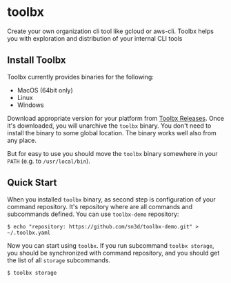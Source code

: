 # toolbx
Create your own organization cli tool like gcloud or aws-cli. Toolbx helps you with exploration and distribution of your internal CLI tools

## Install Toolbx

Toolbx currently provides binaries for the following:

- MacOS (64bit only)
- Linux 
- Windows

Download appropriate version for your platform from [Toolbx Releases](https://github.com/sn3d/toolbx/releases). 
Once it's downloaded, you will unarchive the `toolbx` binary. You don't need 
to install the binary to some global location. The binary works well also from 
any place.

But for easy to use you should move the `toolbx` binary somewhere in your `PATH` 
(e.g. to `/usr/local/bin`).

## Quick Start

When you installed `toolbx` binary, as second step is configuration of your 
command repository. It's repository where are all commands and subcommands 
defined. You can use `toolbx-demo` repository:

```
$ echo "repository: https://github.com/sn3d/toolbx-demo.git" > ~/.toolbx.yaml
```

Now you can start using `toolbx`. If you run subcommand `toolbx storage`, you
should be synchronized with command repository, and you should get 
the list of all `storage` subcommands.
```
$ toolbx storage
```